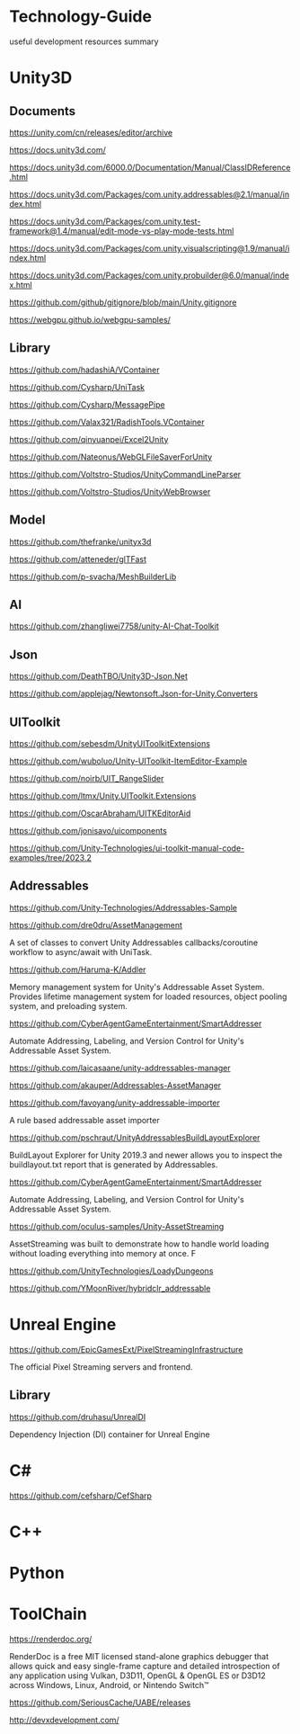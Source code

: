 # Technology-Guide
useful development resources summary

<H1>Unity3D</H1>

<H2>Documents</H2>

https://unity.com/cn/releases/editor/archive

https://docs.unity3d.com/

https://docs.unity3d.com/6000.0/Documentation/Manual/ClassIDReference.html

https://docs.unity3d.com/Packages/com.unity.addressables@2.1/manual/index.html

https://docs.unity3d.com/Packages/com.unity.test-framework@1.4/manual/edit-mode-vs-play-mode-tests.html

https://docs.unity3d.com/Packages/com.unity.visualscripting@1.9/manual/index.html

https://docs.unity3d.com/Packages/com.unity.probuilder@6.0/manual/index.html

https://github.com/github/gitignore/blob/main/Unity.gitignore

https://webgpu.github.io/webgpu-samples/

<H2>Library</H2>

https://github.com/hadashiA/VContainer

https://github.com/Cysharp/UniTask

https://github.com/Cysharp/MessagePipe

https://github.com/Valax321/RadishTools.VContainer


https://github.com/qinyuanpei/Excel2Unity

https://github.com/Nateonus/WebGLFileSaverForUnity

https://github.com/Voltstro-Studios/UnityCommandLineParser



https://github.com/Voltstro-Studios/UnityWebBrowser

<H2>Model</H2>

https://github.com/thefranke/unityx3d

https://github.com/atteneder/glTFast

https://github.com/p-svacha/MeshBuilderLib


<H2>AI</H2>

https://github.com/zhangliwei7758/unity-AI-Chat-Toolkit

<H2>Json</H2>

https://github.com/DeathTBO/Unity3D-Json.Net

https://github.com/applejag/Newtonsoft.Json-for-Unity.Converters

<H2>UIToolkit</H2>

https://github.com/sebesdm/UnityUIToolkitExtensions

https://github.com/wuboluo/Unity-UIToolkit-ItemEditor-Example

https://github.com/noirb/UIT_RangeSlider

https://github.com/ltmx/Unity.UIToolkit.Extensions

https://github.com/OscarAbraham/UITKEditorAid

https://github.com/jonisavo/uicomponents

https://github.com/Unity-Technologies/ui-toolkit-manual-code-examples/tree/2023.2


<H2>Addressables</H2>

https://github.com/Unity-Technologies/Addressables-Sample

https://github.com/dre0dru/AssetManagement

A set of classes to convert Unity Addressables callbacks/coroutine workflow to async/await with UniTask.

https://github.com/Haruma-K/Addler

Memory management system for Unity's Addressable Asset System. Provides lifetime management system for loaded resources, object pooling system, and preloading system.

https://github.com/CyberAgentGameEntertainment/SmartAddresser

Automate Addressing, Labeling, and Version Control for Unity's Addressable Asset System.

https://github.com/laicasaane/unity-addressables-manager

https://github.com/akauper/Addressables-AssetManager

https://github.com/favoyang/unity-addressable-importer

A rule based addressable asset importer

https://github.com/pschraut/UnityAddressablesBuildLayoutExplorer

BuildLayout Explorer for Unity 2019.3 and newer allows you to inspect the buildlayout.txt report that is generated by Addressables.

https://github.com/CyberAgentGameEntertainment/SmartAddresser

Automate Addressing, Labeling, and Version Control for Unity's Addressable Asset System.

https://github.com/oculus-samples/Unity-AssetStreaming

AssetStreaming was built to demonstrate how to handle world loading without loading everything into memory at once. F

https://github.com/UnityTechnologies/LoadyDungeons

https://github.com/YMoonRiver/hybridclr_addressable




<H1>Unreal Engine</H1>

https://github.com/EpicGamesExt/PixelStreamingInfrastructure

The official Pixel Streaming servers and frontend.

<H2>Library</H2>

https://github.com/druhasu/UnrealDI

Dependency Injection (DI) container for Unreal Engine

<H1>C#</H1>

https://github.com/cefsharp/CefSharp

<H1>C++</H1>

<H1>Python</H1>

<H1>ToolChain</H1>

https://renderdoc.org/

RenderDoc is a free MIT licensed stand-alone graphics debugger that allows quick and easy single-frame capture and detailed introspection of any application using Vulkan, D3D11, OpenGL & OpenGL ES or D3D12 across Windows, Linux, Android, or Nintendo Switch™

https://github.com/SeriousCache/UABE/releases

http://devxdevelopment.com/


